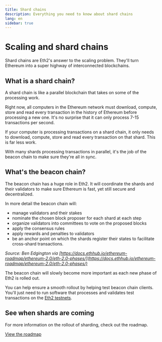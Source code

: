 ```yaml
---
title: Shard chains
description: Everything you need to know about shard chains
lang: en
sidebar: true
---
```


# Scaling and shard chains

<Subtitle>Shard chains are Eth2's answer to the scaling problem. They'll turn Ethereum into a super highway of interconnected blockchains. </Subtitle>

## What is a shard chain?

A shard chain is like a parallel blockchain that takes on some of the processing work.

Right now, all computers in the Ethereum network must download, compute, store and read every transaction in the history of Ethereum before processing a new one. It's no surprise that it can only process 7-15 transactions per second.

If your computer is processing transactions on a shard chain, it only needs to download, compute, store and read every transaction on that shard. This is far less work.

With many shards processing transactions in parallel, it's the job of the beacon chain to make sure they're all in sync.

## What's the beacon chain?

The beacon chain has a huge role in Eth2. It will coordinate the shards and their validators to make sure Ethereum is fast, yet still secure and decentralized.

In more detail the beacon chain will:

- manage validators and their stakes
- nominate the chosen block proposer for each shard at each step
- organize validators into committees to vote on the proposed blocks
- apply the consensus rules
- apply rewards and penalties to validators
- be an anchor point on which the shards register their states to facilitate cross-shard transactions.

_Source: Ben Edgington via [https://docs.ethhub.io/ethereum-roadmap/ethereum-2.0/eth-2.0-phases/](https://docs.ethhub.io/ethereum-roadmap/ethereum-2.0/eth-2.0-phases/)_

The beacon chain will slowly become more important as each new phase of Eth2 is rolled out.

You can help ensure a smooth rollout by helping test beacon chain clients. You'll just need to run software that processes and validates test transactions on the [Eth2 testnets](/eth2/roadmap#join-testing/).

## See when shards are coming

For more information on the rollout of sharding, check out the roadmap.

[View the roadmap](/eth2/roadmap/)
